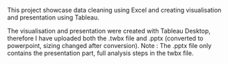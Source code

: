 This project showcase data cleaning using Excel and creating visualisation and presentation using Tableau.

The visualisation and presentation were created with Tableau Desktop, therefore I have uploaded both the .twbx file and .pptx (converted to powerpoint, sizing changed after conversion). Note : The .pptx file only contains the presentation part, full analysis steps in the twbx file.



